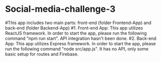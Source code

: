# Social-media-challenge-3

#This app includes two main parts: front-end (folder Frontend-App) and back-end (folder Backend-App)
#1. Front-end App: This app utilizes ReactJS framework. In order to start the app, please run the following command "npm run start". API integration hasn't been done.
#2. Back-end App: This app utilizes Express framework. In order to start the app, please run the following command "node src/app.js". It has no API, only some basic setup for routes and Firebase. 
